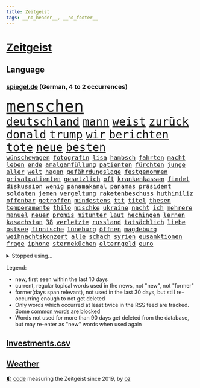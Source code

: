 ```yaml
---
title: Zeitgeist
tags: __no_header__, __no_footer__
---
```


# [Zeitgeist](https://oliz.io/zeitgeist/)

## Language

<h3><a href="https://www.spiegel.de" target="_blank">spiegel.de</a> (German, 4 to 2 occurrences)</h3>
<p style="font-family:monospace">
<span style="font-size:32pt"><a href="news_links.html#menschen" class="current">menschen</a></span>
<br>
<span style="font-size:22pt"><a href="news_links.html#deutschland" class="current">deutschland</a></span>
<span style="font-size:22pt"><a href="news_links.html#mann" class="current">mann</a></span>
<span style="font-size:22pt"><a href="news_links.html#weist" class="current">weist</a></span>
<span style="font-size:22pt"><a href="news_links.html#zurück" class="current">zurück</a></span>
<span style="font-size:22pt"><a href="news_links.html#donald" class="current">donald</a></span>
<span style="font-size:22pt"><a href="news_links.html#trump" class="current">trump</a></span>
<span style="font-size:22pt"><a href="news_links.html#wir" class="current">wir</a></span>
<span style="font-size:22pt"><a href="news_links.html#berichten" class="current">berichten</a></span>
<span style="font-size:22pt"><a href="news_links.html#tote" class="current">tote</a></span>
<span style="font-size:22pt"><a href="news_links.html#neue" class="current">neue</a></span>
<span style="font-size:22pt"><a href="news_links.html#besten" class="current">besten</a></span>
<br>
<span style="font-size:12pt"><a href="news_links.html#wünschewagen" class="new">wünschewagen</a></span>
<span style="font-size:12pt"><a href="news_links.html#fotografin" class="current">fotografin</a></span>
<span style="font-size:12pt"><a href="news_links.html#lisa" class="current">lisa</a></span>
<span style="font-size:12pt"><a href="news_links.html#hambsch" class="new">hambsch</a></span>
<span style="font-size:12pt"><a href="news_links.html#fahrten" class="new">fahrten</a></span>
<span style="font-size:12pt"><a href="news_links.html#macht" class="current">macht</a></span>
<span style="font-size:12pt"><a href="news_links.html#leben" class="current">leben</a></span>
<span style="font-size:12pt"><a href="news_links.html#ende" class="current">ende</a></span>
<span style="font-size:12pt"><a href="news_links.html#amalgamfüllung" class="new">amalgamfüllung</a></span>
<span style="font-size:12pt"><a href="news_links.html#patienten" class="current">patienten</a></span>
<span style="font-size:12pt"><a href="news_links.html#fürchten" class="current">fürchten</a></span>
<span style="font-size:12pt"><a href="news_links.html#junge" class="current">junge</a></span>
<span style="font-size:12pt"><a href="news_links.html#aller" class="current">aller</a></span>
<span style="font-size:12pt"><a href="news_links.html#welt" class="current">welt</a></span>
<span style="font-size:12pt"><a href="news_links.html#hagen" class="current">hagen</a></span>
<span style="font-size:12pt"><a href="news_links.html#gefährdungslage" class="new">gefährdungslage</a></span>
<span style="font-size:12pt"><a href="news_links.html#festgenommen" class="current">festgenommen</a></span>
<span style="font-size:12pt"><a href="news_links.html#privatpatienten" class="new">privatpatienten</a></span>
<span style="font-size:12pt"><a href="news_links.html#gesetzlich" class="current">gesetzlich</a></span>
<span style="font-size:12pt"><a href="news_links.html#oft" class="current">oft</a></span>
<span style="font-size:12pt"><a href="news_links.html#krankenkassen" class="current">krankenkassen</a></span>
<span style="font-size:12pt"><a href="news_links.html#findet" class="current">findet</a></span>
<span style="font-size:12pt"><a href="news_links.html#diskussion" class="current">diskussion</a></span>
<span style="font-size:12pt"><a href="news_links.html#wenig" class="current">wenig</a></span>
<span style="font-size:12pt"><a href="news_links.html#panamakanal" class="new">panamakanal</a></span>
<span style="font-size:12pt"><a href="news_links.html#panamas" class="new">panamas</a></span>
<span style="font-size:12pt"><a href="news_links.html#präsident" class="current">präsident</a></span>
<span style="font-size:12pt"><a href="news_links.html#soldaten" class="current">soldaten</a></span>
<span style="font-size:12pt"><a href="news_links.html#jemen" class="current">jemen</a></span>
<span style="font-size:12pt"><a href="news_links.html#vergeltung" class="current">vergeltung</a></span>
<span style="font-size:12pt"><a href="news_links.html#raketenbeschuss" class="current">raketenbeschuss</a></span>
<span style="font-size:12pt"><a href="news_links.html#huthimiliz" class="current">huthimiliz</a></span>
<span style="font-size:12pt"><a href="news_links.html#offenbar" class="current">offenbar</a></span>
<span style="font-size:12pt"><a href="news_links.html#getroffen" class="current">getroffen</a></span>
<span style="font-size:12pt"><a href="news_links.html#mindestens" class="current">mindestens</a></span>
<span style="font-size:12pt"><a href="news_links.html#ttt" class="new">ttt</a></span>
<span style="font-size:12pt"><a href="news_links.html#titel" class="current">titel</a></span>
<span style="font-size:12pt"><a href="news_links.html#thesen" class="current">thesen</a></span>
<span style="font-size:12pt"><a href="news_links.html#temperamente" class="new">temperamente</a></span>
<span style="font-size:12pt"><a href="news_links.html#thilo" class="new">thilo</a></span>
<span style="font-size:12pt"><a href="news_links.html#mischke" class="new">mischke</a></span>
<span style="font-size:12pt"><a href="news_links.html#ukraine" class="current">ukraine</a></span>
<span style="font-size:12pt"><a href="news_links.html#nacht" class="current">nacht</a></span>
<span style="font-size:12pt"><a href="news_links.html#ich" class="current">ich</a></span>
<span style="font-size:12pt"><a href="news_links.html#mehrere" class="current">mehrere</a></span>
<span style="font-size:12pt"><a href="news_links.html#manuel" class="current">manuel</a></span>
<span style="font-size:12pt"><a href="news_links.html#neuer" class="current">neuer</a></span>
<span style="font-size:12pt"><a href="news_links.html#promis" class="current">promis</a></span>
<span style="font-size:12pt"><a href="news_links.html#mitunter" class="current">mitunter</a></span>
<span style="font-size:12pt"><a href="news_links.html#laut" class="current">laut</a></span>
<span style="font-size:12pt"><a href="news_links.html#hechingen" class="new">hechingen</a></span>
<span style="font-size:12pt"><a href="news_links.html#lernen" class="current">lernen</a></span>
<span style="font-size:12pt"><a href="news_links.html#kasachstan" class="current">kasachstan</a></span>
<span style="font-size:12pt"><a href="news_links.html#38" class="current">38</a></span>
<span style="font-size:12pt"><a href="news_links.html#verletzte" class="current">verletzte</a></span>
<span style="font-size:12pt"><a href="news_links.html#russland" class="current">russland</a></span>
<span style="font-size:12pt"><a href="news_links.html#tatsächlich" class="current">tatsächlich</a></span>
<span style="font-size:12pt"><a href="news_links.html#liebe" class="current">liebe</a></span>
<span style="font-size:12pt"><a href="news_links.html#ostsee" class="current">ostsee</a></span>
<span style="font-size:12pt"><a href="news_links.html#finnische" class="current">finnische</a></span>
<span style="font-size:12pt"><a href="news_links.html#lüneburg" class="current">lüneburg</a></span>
<span style="font-size:12pt"><a href="news_links.html#öffnen" class="current">öffnen</a></span>
<span style="font-size:12pt"><a href="news_links.html#magdeburg" class="current">magdeburg</a></span>
<span style="font-size:12pt"><a href="news_links.html#weihnachtskonzert" class="new">weihnachtskonzert</a></span>
<span style="font-size:12pt"><a href="news_links.html#alle" class="current">alle</a></span>
<span style="font-size:12pt"><a href="news_links.html#schach" class="current">schach</a></span>
<span style="font-size:12pt"><a href="news_links.html#syrien" class="current">syrien</a></span>
<span style="font-size:12pt"><a href="news_links.html#eusanktionen" class="current">eusanktionen</a></span>
<span style="font-size:12pt"><a href="news_links.html#frage" class="current">frage</a></span>
<span style="font-size:12pt"><a href="news_links.html#iphone" class="current">iphone</a></span>
<span style="font-size:12pt"><a href="news_links.html#sterneküchen" class="new">sterneküchen</a></span>
<span style="font-size:12pt"><a href="news_links.html#elterngeld" class="new">elterngeld</a></span>
<span style="font-size:12pt"><a href="news_links.html#euro" class="current">euro</a></span>
</p>
<details>
<summary>Stopped using...</summary>
<p class="former" style="font-size:12pt">
wunsch(1527) beschreibt(1526) frankfurter(1526) gründer(1526) depressionen(1525) bayerische(1524) fischer(1524) gegenseitig(1524) 5(1523) aktivisten(1523) einzelne(1523) entlässt(1523) extreme(1523) reformen(1523) schildert(1523) 400(1522) bitten(1522) geholfen(1522) geplanten(1522) japan(1522) lauterbach(1522) nahverkehr(1522) 37(1521) angekommen(1521) bemüht(1521) bundesweit(1521) entdecken(1521) tieren(1520) schatten(1519) turnier(1519) verstorbenen(1519) xi(1519) feierte(1518) frühen(1518) informationen(1518) mannes(1518) null(1518) phase(1518) vorschläge(1518) 27(1517) album(1517) entschädigung(1517) hinterlassen(1517) sexueller(1517) abgang(1516) kurzem(1516) umstritten(1516) babys(1515) nord(1515) solle(1515) trauer(1515) verabschiedet(1515) bundestrainer(1514) frust(1514) kamera(1514) aufnahme(1513) bsc(1513) hertha(1513) wochenlang(1513) folgte(1512) offiziellen(1512) regen(1512) schnitt(1512) trainieren(1512) 3000(1511) anbieter(1511) system(1511) ungarns(1511) verlangen(1511) abgebrochen(1510) beschwerden(1510) illegal(1510) stadion(1510) zverev(1510) gebiet(1509) park(1509) starker(1509) großbritanniens(1508) inszeniert(1506) lücke(1506) vorgaben(1506) entsetzen(1505) genauso(1505) schauen(1505) weckt(1505) führenden(1503) 23(1501) überschwemmungen(1500) bäume(1498) bundesgerichtshof(1497) ausrüstung(1496) chinas(1495) einschätzung(1495) erstochen(1495) größere(1495) analysiert(1494) schießen(1493) kräfte(1487) koalitionspartner(1486) abhängig(1484) erhöhung(1484) iranischen(1484) kiew(1476) überfall(1475) startup(1470) entspannt(1465) missbrauchs(1461) schadensersatz(1459) aktionen(1453) zusätzliche(1451) niederländer(1421) carlos(1371) politikern(1358) banken(1323) interessen(1321) lediglich(1305) tennisstar(1287) novak(1267) fachkräftemangel(1266) zerstörte(1265) arme(1259) bundesanwaltschaft(1253) russen(1246) polnischen(1229) weibliche(1218) gestern(1216) exil(1207) hoffenheim(1197) investiert(1187) tiger(1171) bekräftigt(1166) abschreckung(1157) demo(1156) spezielle(1155) rauswurf(1154) volksverhetzung(1138) ostdeutschland(1137) euländer(1128) rande(1116) unserem(1108) brennt(1095) schloss(1092) erschwert(1076) überwachung(1058) gezwungen(1042) einheit(1036) mut(1023) triumphiert(1021) lücken(1014) unmittelbar(1006) fünften(1005) schneiden(1005) kriegsverbrechen(996) kriegsbeginn(992) crew(975) nationalelf(975) erlauben(971) prominenten(943) unterlag(943) harter(936) verzweiflung(935) sprung(917) kandidat(916) grün(903) newsletter(893) genauer(891) deutsch(889) erdbeben(886) äußerst(862) offizielle(861) hoffnungsträger(853) extremisten(849) farben(831) nackt(828) auseinander(824) gerechtfertigt(824) feierten(819) branchen(805) persönlichen(802) angreifen(799) zweifeln(794) knappe(791) bergen(786) parolen(783) auszeichnung(781) autohersteller(778) billigt(761) uskonzern(761) reißen(755) gesprengt(754) düster(753) singt(750) tabu(748) verbrenner(746) deutschlandticket(742) anscheinend(741) fenster(741) abwehr(740) djokovic(739) check(735) dfbelf(735) hauses(735) text(735) jerusalem(722) aggressiv(715) tourismus(713) wand(695) zufällig(695) demonstriert(693) bewahren(692) landwirte(692) miete(691) gedenken(690) alcaraz(679) bremst(679) startups(677) lauf(672) nagelsmann(668) generäle(662) rostock(659) wegner(654) gewartet(636) jugend(635) erfolgen(621) behaupten(610) übergriff(607) alexandra(606) deutlicher(603) gewalttaten(602) hoeneß(599) sichere(599) härtere(597) durchgesetzt(595) urlauber(591) uli(581) terrorismus(577) versteckt(576) evakuierung(574) spektakulären(571) absurd(561) beruft(559) popp(556) open(555) objekte(550) sächsischen(547) zahlungen(547) älterer(540) errichtet(537) renommierten(537) stock(537) stellvertretende(536) einbringen(535) überlegen(535) anderthalb(526) warnungen(526) entscheidende(524) schweigt(524) klassische(513) eauto(511) seele(511) victoria(511) spdchef(508) lagen(503) argentiniens(493) boykott(489) lady(483) chancenlos(480) kandidiert(480) sprachen(480) rasche(479) israeli(476) wahrzeichen(468) bbc(463) rechtsextremisten(463) technisch(462) gewechselt(460) mittelfeld(457) 99(454) uswahl(454) archäologen(445) jüdischen(443) mützenich(442) rolf(442) strafgerichtshof(442) nagel(439) fehlte(437) duo(430) gedächtnis(428) nächte(424) versuche(423) mars(420) tennisspieler(418) unterscheidet(416) propalästinensische(412) israelischem(411) beteiligung(409) reagierten(409) hamasanführer(408) interne(407) neonazis(404) parlamentarier(394) usschauspieler(392) abfall(390) zeitgemäß(389) barbara(385) erfahrung(385) freitagmorgen(385) bären(382) claus(382) gestritten(382) kostenlos(382) hamasmassaker(381) sprecherin(381) gewaltsam(379) haderte(379) torjäger(378) staatsanwälte(377) kündigungen(376) geheimnisse(369) nass(366) po(365) oscarpreisträgerin(363) religiösen(361) reparieren(354) finanzen(353) fortschritte(353) ambitionen(352) umfangreiche(346) anzugreifen(344) vincent(339) melanie(338) besonderes(335) brandenburgischen(335) ordentlich(333) firmenchef(332) onlineplattform(330) landsmann(328) format(327) ausgang(321) chrome(319) notlandung(319) verwehrt(319) berühmteste(317) musikerin(317) weltstar(316) shein(311) rettete(310) great(307) hummels(307) mats(307) wirecard(303) gitarrist(301) trainers(301) inakzeptabel(300) vizepräsidentin(300) bundestagsabgeordnete(299) landtagswahl(299) vorgesehen(298) siegtreffer(297) angeordnet(296) nationalsozialismus(295) emojis(292) blau(290) apotheker(287) zoo(286) änderte(286) chinesisches(285) haustür(285) sprang(282) wirtschaftskrise(282) möglichkeit(281) schweigegeldprozess(281) lüge(279) verlorene(279) meistertitel(278) virus(278) bear(277) hochstapler(277) aktualisiert(274) rollstuhl(271) ali(269) khamenei(269) f(266) schnellste(266) verurteilter(266) kaputt(265) intensiv(264) verbraucherpreise(264) vizepräsident(263) internen(262) vorab(262) aktie(255) beeindruckende(253) km/h(253) josh(252) arbeitszeiten(251) therapie(251) tragödie(251) menschenrechtler(249) ernannt(248) rüstungskonzern(248) titanic(248) zusätzlichen(248) vorgezogenen(247) balkon(246) angebote(245) einbruch(245) statistische(244) alias(243) arbeitszeit(242) dürre(242) billionen(241) denkbar(241) gesammelt(241) üblich(241) bedrohen(240) ostküste(240) zivilgesellschaft(240) netzwerke(239) sammlung(239) einheimische(238) beseitigen(237) wohngebiet(235) obdachlosen(234) technischen(234) witz(234) fronten(233) hochhaus(231) angelegte(228) jahrhunderts(228) sparkurs(228) szenarien(227) wittert(227) etappe(226) beck(224) stahl(224) gekippt(223) normalität(223) überflutungen(223) fahrern(222) islam(222) stephen(221) wohnungslose(221) behindern(220) nadal(218) schlägen(218) heiße(217) stalking(217) umweltschützer(217) laufender(216) anlegen(214) kundschaft(214) landeten(213) vorfalls(213) wahlrecht(212) packt(211) champagner(208) me(208) reiz(208) heimatstadt(207) gewachsen(206) heimatmarkt(206) verleumdung(205) brutalen(204) impfstoffe(204) nirgendwo(203) 39jährige(202) magischen(202) aufkommen(201) ausbreitung(201) enorme(199) gehackt(199) heimspiel(199) hilton(199) stärkere(199) propalästinensischer(198) spanier(198) buhlt(197) feindbild(197) protestierte(197) weicht(195) breiten(194) befragen(193) exmanager(193) happy(192) kulturschaffende(192) gewaltigen(191) erschießen(190) aufsteigen(189) korrekt(189) schwarzwald(189) sprengen(189) bildungsministerium(188) esprit(188) grand(188) wandern(188) schlägerei(187) kompany(184) josé(183) matthew(183) gemeint(182) schwule(180) unzufrieden(180) usrapper(180) würdigt(180) jeremy(178) hinein(177) stationen(177) vollrausch(177) 650(176) lauterbachs(176) fernseher(175) unterbrechen(175) 25jährige(172) white(172) 2002(171) stream(170) bewahrt(169) verpflichtend(169) hochrechnungen(168) städtetrip(168) basketballer(167) nachträglich(166) sprengung(166) einfachere(165) häusliche(165) interaktiven(165) ursprünglich(165) blaue(164) kurioser(164) unsicher(164) aggressiven(162) vermummte(162) hubert(161) jusochef(161) magabewegung(161) türmer(161) danke(159) fünfmal(158) schult(157) übertragung(157) abriss(156) galaxie(156) renten(156) surrealen(156) versteigerung(156) auftritten(155) fabian(155) telefon(155) immobilienkrise(153) funktionen(152) stromausfällen(152) wählten(152) fitnessstudio(151) firmenpleiten(150) flughafens(150) starkem(148) gefühlen(147) katzen(147) siebte(147) widersprechen(147) glaube(146) kandidieren(146) kulturelle(146) spacex(146) verräter(146) zutiefst(146) kalkül(145) richtungen(145) vorherigen(145) zweijähriger(145) indiens(144) kunstwerk(143) ansehen(142) brilliert(142) stiehlt(142) waggon(142) engländer(141) gesetzen(141) feind(140) gleichgültigkeit(140) recap(140) rützels(140) sparkasse(140) gewürgt(139) kanzlerkandidatur(138) langstreckenwaffen(138) anlegern(137) philippinischen(137) adele(135) ungemütlich(135) follower(134) frisches(134) gallagher(133) noel(133) spdabgeordneter(133) verpflichtung(133) komplizierte(132) alabama(131) fritz(131) ostbeauftragter(131) vorstellt(131) absolviert(130) gesundheitliche(130) verzweifelt(130) bundesnetzagentur(129) heldin(129) klimakonferenz(129) ron(129) altem(128) berufsalltag(128) einjähriger(128) ächzt(128) covorsitzenden(127) diskurs(127) einstigen(127) kannte(127) trübt(127) masche(126) northvolt(126) sozialdemokrat(126) versinkt(126) 36jährige(125) beschrieb(125) kubicki(125) erklärungsnot(124) komponisten(124) marianne(124) thailändischen(124) bergsteiger(123) einrichtung(122) klappen(122) metin(122) sitzung(122) brandenburgs(121) eigens(121) philadelphia(121) caroline(120) afghanischen(119) matt(119) roadtrip(119) kandidatin(118) rivalisierende(118) stell(117) taucher(117) wirren(116) 81(115) hauptquartier(115) wahrgenommen(115) überholmanöver(115) bizarre(114) hetze(114) 29jährige(113) eisbären(113) ermordung(113) krönt(112) punktet(112) keime(111) strafverfolgung(111) übelkeit(111) fassade(110) ausgebildeten(109) gange(109) möglichem(109) ops(109) traten(109) begibt(107) besorgte(107) modekette(107) teilnehmenden(107) zustimmung(107) wahlbetrug(106) stadtteil(104) eingeschlossen(103) male(103) geschaffen(102) konzerts(102) tobte(102) tournee(102) innenstädten(101) liege(101) romantik(101) düfte(100) hassnachrichten(100) ungewissen(100) waschen(100) anziehen(99) investments(99) komitees(99) fotograf(98) jährlichen(98) windsor(98) überflüssig(98) autonomen(97) feuerball(97) heldinnen(97) retrospektive(97) wiederentdeckt(97) design(96) müde(96) offenbarung(96) gravierend(95) organisierte(95) etfs(94) streichung(94) agrarminister(93) harren(93) jannik(93) nbalegende(93) schaulustige(93) todes(93) tüv(93) chicago(92) holstein(92) kaserne(92) kleinkind(92) parteifreund(92) überwacht(92) doping(91) drohmails(91) elften(91) magische(91) markige(91) messerverbot(91) riechen(91) sexualdelikt(91) sweet(91) südseeinseln(91) ubahn(91) bentancur(90) drogeneinfluss(90) entfernung(90) höchstpersönlich(90) makel(90) monatelange(90) nacken(90) podcasts(90) prügelattacke(90) rodrigo(90) delegierten(89) einfahrt(89) logan(89) niedergegangen(89) operieren(89) rührt(89) sinner(89) geweigert(88) metas(88) wertet(88) wmgürtel(88) korallen(87) ralph(87) schwersten(87) tempel(87) aleksandar(86) betreuen(86) doku(86) lauten(86) liam(86) mine(86) pavlović(86) spielende(86) wolfsburger(86) di(85) felder(84) jakob(84) karina(84) rechtswidrig(84) wahlkampagne(84) carey(83) freigestellt(83) neuling(83) 112(82) bruchteil(82) kurt(82) oasis(82) zielt(82) absurder(81) amann(81) gelangen(81) gescheiterten(81) mariah(81) populärer(81) spiegelchefredakteurin(81) baggerfahrer(80) gewehrt(80) kanzlerfrage(80) mobiltelefon(80) pressesprecher(80) stärkt(80) ehemänner(79) hungerkrise(79) höherem(79) lesungen(79) storm(79) tausendmal(79) erholung(78) erstarken(78) gekappt(78) hadert(78) klärung(78) scheiterns(78) schwindel(78) strukturen(78) xchef(78) alarmsignal(77) diplomatie(77) fremde(77) kohfeldt(77) meetings(77) tusk(77) unschädlich(77) ausgerichtet(76) beeinflusst(76) māori(76) stimmten(76) überdreht(76) 02(75) 95(75) bundesbankpräsident(75) leipziger(75) pablo(75) pkk(75) sicheren(75) tatorts(75) antisemitisch(74) erstellt(74) exdortmunder(74) hochburg(74) keeperin(74) marino(74) rebecca(74) regulierung(74) torhüterin(74) verhaften(74) wegzug(74) 87(73) auswärtssieg(73) versäumte(73) 550000(72) ableiten(72) comebacktour(72) fahrwasser(72) jochen(72) maurer(72) starshiprakete(72) steif(72) wesentlich(72) bedrängt(71) meistert(71) unbeeindruckt(71) usjustizministerium(71) cduabgeordnete(70) alljährlich(69) beeindruckend(69) goretzka(69) musikvideo(69) produzentin(69) rabbiner(69) rasante(69) schuf(69) unosicherheitsrat(69) bemerkung(68) bka(68) erarbeiten(68) expandieren(68) fell(68) formular(68) gutgehen(68) männchen(68) nächstgelegenen(68) sotschi(68) dokumentarfilm(67) medienvertreter(67) nathalie(67) osteuropa(67) paraguay(67) saal(67) sirenen(67) son(67) town(67) krefeld(66) kreuzes(66) ohio(66) planet(66) rennstall(66) scott(66) spitzenmann(66) bauarbeiter(65) burg(65) galerie(65) gewaltdelikten(65) schiitischen(65) sexualisierte(65) usgeschäft(65) waffeneinsatz(65) entschärft(64) kran(64) regulär(64) strackzimmermann(64) bringe(63) edward(63) freigabe(63) jusos(63) burghausen(62) direction(62) intervention(62) nahende(62) rollstuhlfahrer(62) sexistische(62) speziell(62) techbranche(62) car(61) industrienationen(61) passen(61) seitlich(61) tatjana(61) teevs(61) allenfalls(60) rostocker(60) spielabbruch(60) vegas(60) anwalts(59) güterzug(59) heutzutage(59) interkontinentalrakete(59) klavier(59) magyar(59) millionenschweres(59) pauschal(59) péter(59) sportdirektor(59) spotten(59) terrorattacke(59) unterwäsche(59) ausgrenzung(58) bedenkliche(58) cdu/csufraktion(58) einzigen(58) ibrahim(58) kindesmissbrauchs(58) nutztiere(58) osnabrücker(58) renommierte(58) schlaganfall(58) eva(57) first(57) grünheide(57) hacker(57) neumarkt(57) nützen(57) teslafabrik(57) ungeklärt(57) usgeschichte(57) befestigt(56) beiruts(56) lesetipps(56) minimal(56) mächtigsten(56) regierungsbündnis(56) schiiten(56) schwerste(56) weiterem(56) 58jährige(55) t(55) angeben(54) besiedelten(54) chefwechsel(54) dance(54) disneyland(54) umweltverschmutzung(54) volkswagenkonzern(54) werkstatt(54) economy(53) musikalischen(53) aufrüstung(52) ehrgeizig(52) gegnern(52) geplanter(52) grünenchefs(52) kraftfahrtbundesamt(52) leaks(52) 750(51) bryan(51) düsteres(51) identifizieren(51) tennislegende(51) zaragoza(51) zerstörer(51) durchkreuzt(50) endgültige(50) entführen(50) essens(50) harmlos(50) jemenitischen(50) unicef(50) verkehrs(50) anreiz(49) bunkern(49) prosor(49) vertrauensvolle(49) weltuntergang(49) zermürbt(49) georgische(48) göttingen(48) isolation(48) panzerglas(48) tolan(48) unipräsident(48) attraktivität(47) interviewt(47) karoline(47) langlebigkeit(47) panikattacken(47) startelf(47) amerikanischer(46) parteivize(46) podolski(46) werkschließungen(46) hüfte(45) vorstandsvorsitzende(45) wanderwitz(45) bosnienherzegowina(44) bundesparteitag(44) klimaforscher(44) saporischschja(44) schäumt(44) weltklimakonferenz(44) altmodisch(43) beschränken(43) busse(43) einstellung(43) referendum(43) brombeerkoalition(42) minecraft(42) missfallen(42) verbleib(42) akkuschrauber(41) deportation(41) erkennbar(41) notfälle(41) unbewohnbar(41) usverteidigungsminister(41) australian(40) badezimmer(40) dienstreisen(40) fdpvize(40) liegend(40) mo(40) tal(40) no(39) teslagegner(39) ultimatum(39) absichtlich(38) android(38) einsparen(38) massenabschiebung(38) treibstoff(38) umwege(38) flutkatastrophe(37) jva(37) makes(37) tumult(37) besteuern(36) gerhard(36) non(36) puren(36) unfällen(36) zivilisation(36) spdfraktionschef(35) umgeben(35) wright(35) jinping(34) leib(34) modekonzerns(34) payne(34) raschen(34) reunion(34) tauscht(34) weltordnung(34) ökonom(34) akte(33) kliniken(33) krankenhausreform(33) odessa(33) sexualisierter(33) wachsenden(33) aufgeklärt(32) ausgehoben(32) buchtipps(32) defekt(32) grünenparteitag(32) jake(32) polizeiwache(32) rocken(32) sorgenkinder(32) 72(31) decathlon(31) femizide(31) food(31) neuerdings(31) taschengeld(31) vorherrschaft(31) göttinger(30) jemenitische(30) machtlos(30) totale(30) vollstrecker(30) glücksfall(29) liedermacher(29) luftabwehr(29) spiderman(29) zurückgeben(29) effizient(28) legendär(28) suizidgedanken(28) zerschlagen(28) abifeier(27) aufnehmen(27) entschluss(27) streben(27) verlogen(27) bosch(26) longoria(26) ukrainern(26) hingerichtet(25) latif(25) meeting(25) mojib(25) spagat(25) bewältigen(24) mahnmal(24) odenwaldschule(24) systematischen(24) tradwives(24) unternehmerin(24) auserkoren(23) bruttoinlandsprodukt(23) einschüchterung(23) entgleist(23) fluteten(23) gebackene(23) kupjansk(23) süddeutsche(23) tauchern(23) vorquartal(23) vwbetriebsrat(23) wahldebakel(23) dammbruch(22) erfolgsrezept(22) jonathan(22) ruhig(22) zugestellte(22) überbieten(22) geschicke(21) giegold(21) kapituliert(21) kindergarten(21) reduzierung(21) schadet(21) europäisch(20) garden(20) schräge(20) square(20) trumpunterstützer(20) aiwanger(19) giuliani(19) index(19) projekts(19) rudy(19) schärfste(19) verurteilen(19) zollfahnder(19) kabarett(18) leugnet(18) lupe(18) neuerliche(18) schnelligkeit(18) stimmungstief(18) werbekampagne(18) abgestimmt(17) baalbek(17) energieunternehmen(17) missbrauchen(17) queeren(17) unverständnis(17) amazonas(16) bauten(16) belasten(16) ferne(16) klimagipfels(16) möchten(16) zerreißprobe(16) 34jähriger(15) bittere(15) demontiert(15) einzigartig(15) schwache(15) trumpwähler(15) ampelbruch(14) dastehen(14) elektronische(14) fähigkeit(14) führungsposition(14) murray(14) neuesten(14) shortcut(14) dubiosen(13) hindernis(13) solange(13) ungemütliche(13) wertheim(13) wichtigstes(13) wiese(13) klimaschützer(12) lambsdorff(12) managerinnen(12) nutzung(12) platzen(12) rechtsexperte(12) sachse(12) stärkung(12) elektroantrieb(11) gewählter(11) glatt(11) onlyfans(11)
</p>
</details>
<p>Legend:
<ul>
<li><span class="new">new</span>, first seen within the last 10 days</li>
<li><span class="current">current</span>, regular topical words used in the news, not "new", not "former"</li>
<li><span class="former">former(days span relevant)</span>, not used in the last 30 days, but still re-occurring enough to not get deleted</li>
<li>Only words which occurred at least twice in the RSS feed are tracked. <a href="language/filters.py">Some common words are blocked</a></li>
<li>Words not used for more than 90 days get deleted from the database, but may re-enter as "new" words when used again</li>
</ul>
</p>

## [Investments](investments.html)[.csv](investments.csv)

## [Weather](weather.html)

<footer>
<a href="javascript:toggleTheme()" class="nav">🌓</a>
<a href="https://github.com/ooz/zeitgeist">code</a> measuring the Zeitgeist since 2019, by <a href="https://oliz.io">oz</a>
</footer>
